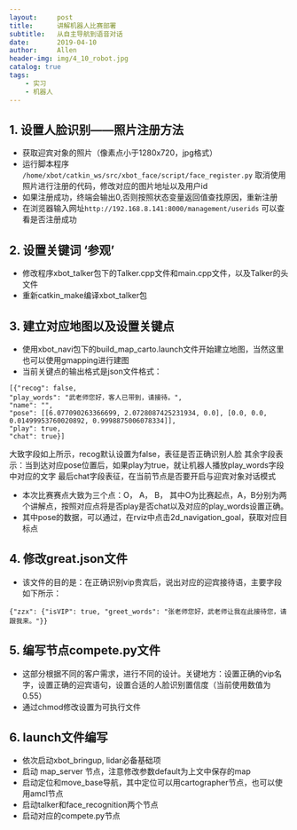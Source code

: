 ```yaml
---
layout:     post
title:      讲解机器人比赛部署
subtitle:   从自主导航到语音对话
date:       2019-04-10
author:     Allen
header-img: img/4_10_robot.jpg
catalog: true
tags:
    - 实习
    - 机器人
---
```


## 1. 设置人脸识别——照片注册方法
- 获取迎宾对象的照片（像素点小于1280x720，jpg格式）
- 运行脚本程序 `/home/xbot/catkin_ws/src/xbot_face/script/face_register.py` 取消使用照片进行注册的代码，修改对应的图片地址以及用户id
- 如果注册成功，终端会输出0,否则按照状态变量返回值查找原因，重新注册
- 在浏览器输入网址`http://192.168.8.141:8000/management/userids` 可以查看是否注册成功

## 2. 设置关键词 ‘参观’
- 修改程序xbot_talker包下的Talker.cpp文件和main.cpp文件，以及Talker的头文件
- 重新catkin_make编译xbot_talker包

## 3. 建立对应地图以及设置关键点
- 使用xbot_navi包下的build_map_carto.launch文件开始建立地图，当然这里也可以使用gmapping进行建图
- 当前关键点的输出格式是json文件格式：

```
[{"recog": false,
"play_words": "武老师您好，客人已带到，请接待。",
"name": "",
"pose": [[6.077090263366699, 2.0728087425231934, 0.0], [0.0, 0.0, 0.01499953760020892, 0.9998875006078334]],
"play": true,
"chat": true}]
```

大致字段如上所示，recog默认设置为false，表征是否正确识别人脸
其余字段表示：当到达对应pose位置后，如果play为true，就让机器人播放play_words字段中对应的文字
最后chat字段表征，在当前节点是否要开启与迎宾对象对话模式

- 本次比赛赛点大致为三个点：O， A， B， 其中O为比赛起点，A，B分别为两个讲解点，按照对应点将是否play是否chat以及对应的play_words设置正确。
- 其中pose的数据，可以通过，在rviz中点击2d_navigation_goal，获取对应目标点

## 4. 修改great.json文件

- 该文件的目的是：在正确识别vip贵宾后，说出对应的迎宾接待语，主要字段如下所示：
```
{"zzx": {"isVIP": true, "greet_words": "张老师您好，武老师让我在此接待您，请跟我来。"}}
```

## 5. 编写节点compete.py文件

- 这部分根据不同的客户需求，进行不同的设计。关键地方：设置正确的vip名字，设置正确的迎宾语句，设置合适的人脸识别置信度（当前使用数值为0.55）
- 通过chmod修改设置为可执行文件

## 6. launch文件编写
- 依次启动xbot_bringup, lidar必备基础项
- 启动 map_server 节点，注意修改参数default为上文中保存的map
- 启动定位和move_base导航，其中定位可以用cartographer节点，也可以使用amcl节点
- 启动talker和face_recognition两个节点
- 启动对应的compete.py节点
